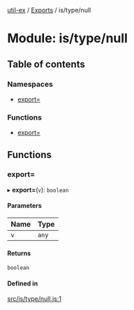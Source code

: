 [util-ex](../README.md) / [Exports](../modules.md) / is/type/null

# Module: is/type/null

## Table of contents

### Namespaces

- [export&#x3D;](is_type_null.export_.md)

### Functions

- [export&#x3D;](is_type_null.md#export&#x3D;)

## Functions

### export&#x3D;

▸ **export=**(`v`): `boolean`

#### Parameters

| Name | Type |
| :------ | :------ |
| `v` | `any` |

#### Returns

`boolean`

#### Defined in

[src/is/type/null.js:1](https://github.com/snowyu/util-ex.js/blob/10dfb41/src/is/type/null.js#L1)
